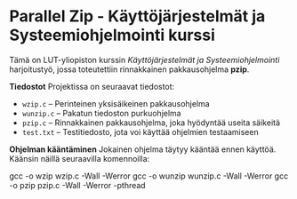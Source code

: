 # Parallel Zip - Käyttöjärjestelmät ja Systeemiohjelmointi kurssi

Tämä on LUT-yliopiston kurssin *Käyttöjärjestelmät ja Systeemiohjelmointi* harjoitustyö, jossa toteutettiin rinnakkainen pakkausohjelma **pzip**.

**Tiedostot**
Projektissa on seuraavat tiedostot:

- `wzip.c` – Perinteinen yksisäikeinen pakkausohjelma  
- `wunzip.c` – Pakatun tiedoston purkuohjelma  
- `pzip.c` – Rinnakkainen pakkausohjelma, joka hyödyntää useita säikeitä  
- `test.txt` – Testitiedosto, jota voi käyttää ohjelmien testaamiseen  

**Ohjelman kääntäminen**
Jokainen ohjelma täytyy kääntää ennen käyttöä. Käänsin näillä seuraavilla komennoilla:

gcc -o wzip wzip.c -Wall -Werror
gcc -o wunzip wunzip.c -Wall -Werror
gcc -o pzip pzip.c -Wall -Werror -pthread
